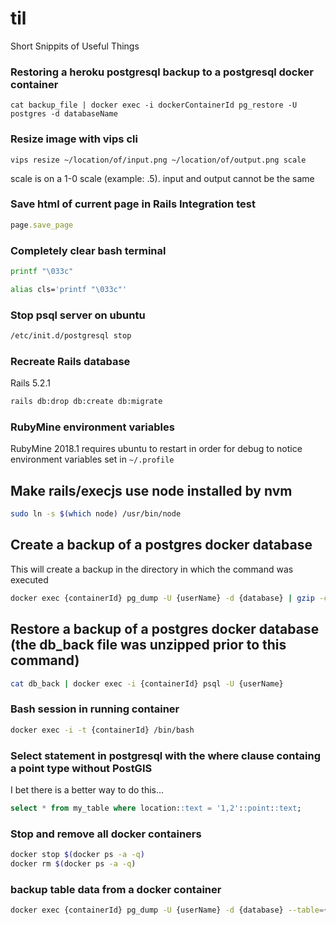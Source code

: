 # til
Short Snippits of Useful Things


### Restoring a heroku postgresql backup to a postgresql docker container
```
cat backup_file | docker exec -i dockerContainerId pg_restore -U postgres -d databaseName
```

### Resize image with vips cli
```
vips resize ~/location/of/input.png ~/location/of/output.png scale
```
scale is on a 1-0 scale (example: .5). input and output cannot be the same

### Save html of current page in Rails Integration test
```ruby
page.save_page
```

### Completely clear bash terminal
```bash 
printf "\033c"

alias cls='printf "\033c"'
```

### Stop psql server on ubuntu
```bash
/etc/init.d/postgresql stop
```

### Recreate Rails database
Rails 5.2.1
```bash
rails db:drop db:create db:migrate
```

### RubyMine environment variables
RubyMine 2018.1 requires ubuntu to restart in order for debug to notice environment variables set in `~/.profile`

## Make rails/execjs use node installed by nvm
```bash
sudo ln -s $(which node) /usr/bin/node
```

## Create a backup of a postgres docker database
This will create a backup in the directory in which the command was executed

```bash
docker exec {containerId} pg_dump -U {userName} -d {database} | gzip -c > db_back.gz
```

## Restore a backup of a postgres docker database (the db_back file was unzipped prior to this command)
```bash
cat db_back | docker exec -i {containerId} psql -U {userName}
```

### Bash session in running container
``` bash
docker exec -i -t {containerId} /bin/bash
```

### Select statement in postgresql with the where clause containg a point type without PostGIS
I bet there is a better way to do this...
```sql
select * from my_table where location::text = '1,2'::point::text;
```

### Stop and remove all docker containers
```bash
docker stop $(docker ps -a -q)
docker rm $(docker ps -a -q)
```

### backup table data from a docker container
```bash
docker exec {containerId} pg_dump -U {userName} -d {database} --table={tablName} --data-only > {backupFileName}.sql

```
